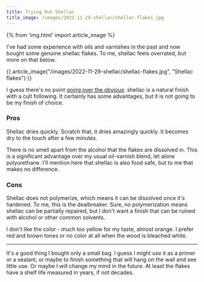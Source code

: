 ```yaml
---
title: Trying Out Shellac
title_image: /images/2022-11-29-shellac/shellac-flakes.jpg
---
```


{% from 'img.html' import article_image %}

I've had some experience with oils and varnishes in the past and now bought some genuine shellac flakes. To me, shellac feels overrated, but more on that below.

<!--more-->

{{ article_image("/images/2022-11-29-shellac/shellac-flakes.jpg", "Shellac flakes") }}

I guess there's no point [going over the obvious](https://en.wikipedia.org/wiki/Shellac): shellac is a natural finish with a cult following. It certainly has some advantages, but it is not going to be my finish of choice.

### Pros

Shellac dries quickly. Scratch that, it dries amazingly quickly. It becomes dry to the touch after a few minutes.

There is no smell apart from the alcohol that the flakes are dissolved in. This is a significant advantage over my usual oil-varnish blend, let alone polyurethane. I'll mention here that shellac is also food safe, but to me that makes no difference.

### Cons

Shellac does not polymerize, which means it can be dissolved once it's hardened. To me, this is the dealbreaker. Sure, no polymerization means shellac can be partially repaired, but I don't want a finish that can be ruined with alcohol or other common solvents.

I don't like the color - much too yellow for my taste, almost orange. I prefer red and brown tones or no color at all when the wood is bleached white.

***

It's a good thing I bought only a small bag. I guess I might use it as a primer or a sealant, or maybe to finish something that will hang on the wall and see little use. Or maybe I will change my mind in the future. At least the flakes have a shelf life measured in years, if not decades.
